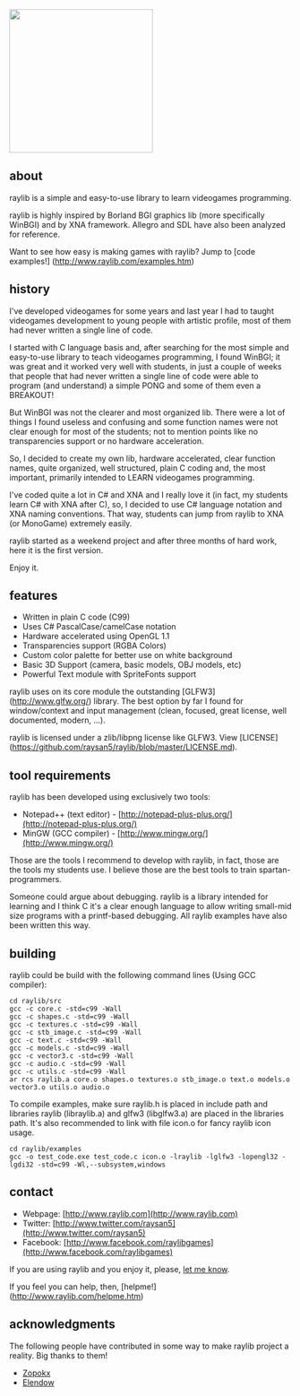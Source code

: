 <img src="http://www.raylib.com/img/fb_raylib_logo.png" width=256>

about
-----

raylib is a simple and easy-to-use library to learn videogames programming.

raylib is highly inspired by Borland BGI graphics lib (more specifically WinBGI) and by XNA framework. 
Allegro and SDL have also been analyzed for reference.

Want to see how easy is making games with raylib? Jump to [code examples!] (http://www.raylib.com/examples.htm)

history
-------

I've developed videogames for some years and last year I had to taught videogames development 
to young people with artistic profile, most of them had never written a single line of code.

I started with C language basis and, after searching for the most simple and easy-to-use library to teach 
videogames programming, I found WinBGI; it was great and it worked very well with students, in just a 
couple of weeks that people that had never written a single line of code were able to program (and understand) 
a simple PONG and some of them even a BREAKOUT!

But WinBGI was not the clearer and most organized lib. There were a lot of things I found useless and 
confusing and some function names were not clear enough for most of the students; not to mention points 
like no transparencies support or no hardware acceleration. 

So, I decided to create my own lib, hardware accelerated, clear function names, quite organized, well structured, 
plain C coding and, the most important, primarily intended to LEARN videogames programming.

I've coded quite a lot in C# and XNA and I really love it (in fact, my students learn C# with XNA after C), 
so, I decided to use C# language notation and XNA naming conventions. That way, students can jump from 
raylib to XNA (or MonoGame) extremely easily.

raylib started as a weekend project and after three months of hard work, here it is the first version. 

Enjoy it.

features
--------

   * Written in plain C code (C99)
   * Uses C# PascalCase/camelCase notation
   * Hardware accelerated using OpenGL 1.1
   * Transparencies support (RGBA Colors)
   * Custom color palette for better use on white background
   * Basic 3D Support (camera, basic models, OBJ models, etc)
   * Powerful Text module with SpriteFonts support

raylib uses on its core module the outstanding [GLFW3] (http://www.glfw.org/) library. The best option by far I found for 
window/context and input management (clean, focused, great license, well documented, modern, ...). 

raylib is licensed under a zlib/libpng license like GLFW3. View [LICENSE] (https://github.com/raysan5/raylib/blob/master/LICENSE.md).

tool requirements
------------------

raylib has been developed using exclusively two tools: 

   * Notepad++ (text editor) - [http://notepad-plus-plus.org/](http://notepad-plus-plus.org/)
   * MinGW (GCC compiler) - [http://www.mingw.org/](http://www.mingw.org/)
   
Those are the tools I recommend to develop with raylib, in fact, those are the tools my students use. 
I believe those are the best tools to train spartan-programmers.

Someone could argue about debugging. raylib is a library intended for learning and I think C it's a clear enough language
to allow writing small-mid size programs with a printf-based debugging. All raylib examples have also been written this way.

building
--------

raylib could be build with the following command lines (Using GCC compiler):

	cd raylib/src
	gcc -c core.c -std=c99 -Wall
	gcc -c shapes.c -std=c99 -Wall
	gcc -c textures.c -std=c99 -Wall
	gcc -c stb_image.c -std=c99 -Wall
	gcc -c text.c -std=c99 -Wall
	gcc -c models.c -std=c99 -Wall
	gcc -c vector3.c -std=c99 -Wall
	gcc -c audio.c -std=c99 -Wall
    gcc -c utils.c -std=c99 -Wall
	ar rcs raylib.a core.o shapes.o textures.o stb_image.o text.o models.o vector3.o utils.o audio.o

To compile examples, make sure raylib.h is placed in include path and libraries raylib (libraylib.a) and glfw3 (libglfw3.a) 
are placed in the libraries path. It's also recommended to link with file icon.o for fancy raylib icon usage.

	cd raylib/examples
	gcc -o test_code.exe test_code.c icon.o -lraylib -lglfw3 -lopengl32 -lgdi32 -std=c99 -Wl,--subsystem,windows

contact
-------

   * Webpage: [http://www.raylib.com](http://www.raylib.com)
   * Twitter: [http://www.twitter.com/raysan5](http://www.twitter.com/raysan5)
   * Facebook: [http://www.facebook.com/raylibgames](http://www.facebook.com/raylibgames)

If you are using raylib and you enjoy it, please, [let me know][raysan5].

If you feel you can help, then, [helpme!] (http://www.raylib.com/helpme.htm)

acknowledgments
---------------

The following people have contributed in some way to make raylib project a reality. Big thanks to them!

 - [Zopokx](https://github.com/Zopokx)
 - [Elendow](http://www.elendow.com)

	
[raysan5]: mailto:raysan@raysanweb.com "Ramon Santamaria - Ray San"
